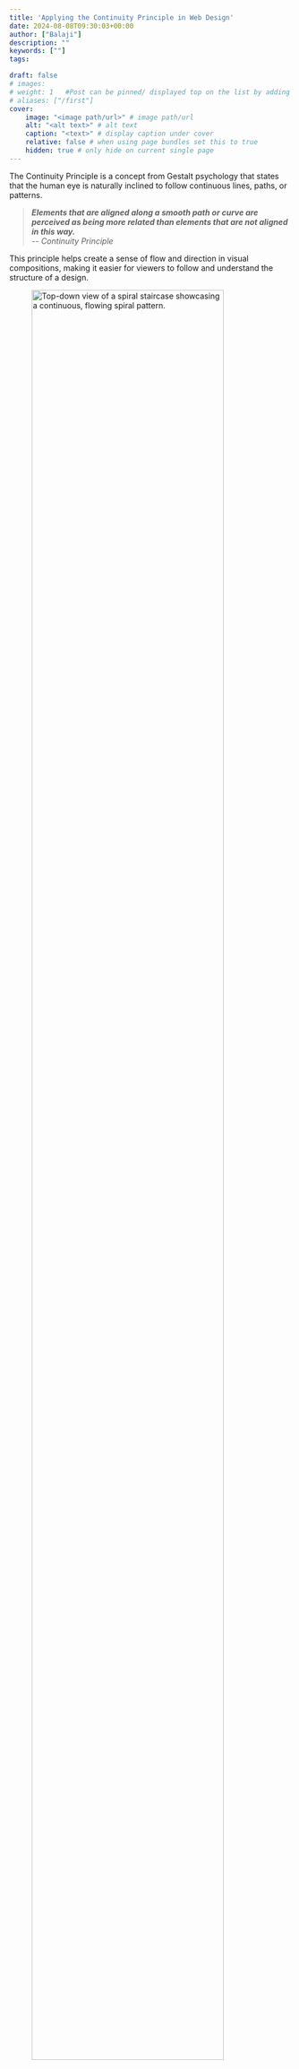 ```yaml
---
title: 'Applying the Continuity Principle in Web Design'
date: 2024-08-08T09:30:03+00:00
author: ["Balaji"]
description: ""
keywords: [""]
tags: 

draft: false
# images: 
# weight: 1   #Post can be pinned/ displayed top on the list by adding a weight=<num> var to page-variables
# aliases: ["/first"]
cover:
    image: "<image path/url>" # image path/url
    alt: "<alt text>" # alt text
    caption: "<text>" # display caption under cover
    relative: false # when using page bundles set this to true
    hidden: true # only hide on current single page
---
```


The Continuity Principle is a concept from Gestalt psychology that states that the human eye is naturally inclined to follow continuous lines, paths, or patterns.

> ***Elements that are aligned along a smooth path or curve are perceived as being more related than elements that are not aligned in this way.***  
> _-- Continuity Principle_

This principle helps create a sense of flow and direction in visual compositions, making it easier for viewers to follow and understand the structure of a design.

<figure>
  <img src="\img\spiral_staircase_example_gestalt_continuity_principle.webp" width="90%" height="auto" alt="Top-down view of a spiral staircase showcasing a continuous, flowing spiral pattern.">
  <figcaption>A top-down photo of a spiral staircase demonstrates the Continuity Principle, where the smooth, unbroken spiral naturally guides the viewer's eye through the image in a fluid, continuous motion.</figcaption>
</figure>

In the image, the staircase creates a continuous, flowing path that naturally guides the viewer's eye downward along the curve of the stairs. The smooth, unbroken spiral visually connects each step to the next, leading the viewer through the entire image in a fluid motion.

### Psychological Basis of the Continuity Principle

Our brains are wired to seek out and follow ***continuous lines and patterns***, which simplifies the process of information processing and helps us perceive relationships between elements more easily. 

This natural inclination enables designers to create a sense of direction and flow within their designs. By leveraging the Continuity Principle, users are guided smoothly through content, following a clear, cohesive path that enhances their overall navigation experience.


### Applying Continuity in Web Design
By applying the Continuity Principle, designers can enhance the usability of their layouts, ensuring that users can navigate and understand the structure of the design with minimal cognitive effort.

#### 1. Single Page Application
In Single Page Applications (SPAs), where the entire website content is loaded on a single page, the Continuity Principle is crucial for creating a smooth and intuitive user experience. 

Designers often leverage this principle by arranging content in a continuous vertical flow from top to bottom by placing related sections in a seamless scrollable layout, users can follow the page’s content without interruption.

<figure>
  <img src="\img\scrolling_parallax_effect_continuity_principle.gif" width="100%" height="auto" alt="Parallax scrolling use smooth scrolling effects that maintain visual continuity as users move from one section to another.">
  <figcaption>Parallax scrolling use smooth scrolling effects that maintain visual continuity as users move from one section to another.</figcaption>
</figure>

***For Example***, a well-designed SPA might use smooth scrolling effects or transitions that maintain visual continuity as users move from one section to another. This can include horizontal or vertical scrolling patterns that create a sense of progression and guide the user’s eye naturally through the content. 

By ensuring that content flows in a logical and continuous path, designers make it easier for users to navigate and engage with the information on the page, enhancing the overall usability and user experience.

#### 2. Web Design

In web design, continuous visual pathways, such as a consistent grid structure or aligned content blocks, help users understand the hierarchy and flow of information. 


  <a href="https://www.apple.com" target="_blank" rel="noopener noreferrer">**Apple**</a> uses smooth, continuous scrolling effects on its AirPods product page. 
  
  As users scroll, the transition between different product categories is seamless, creating a fluid visual flow. This design choice enhances the browsing experience by maintaining user engagement and ensuring that information about AirPods is presented in a cohesive and visually appealing manner.

  <figure>
    <img src="\img\apple-scroll-animation.gif" width="100%" height="auto" alt="Smooth scrolling effect on Apple's AirPods website showing seamless transitions between product categories for an enhanced browsing experience.">
    <figcaption>Apple's AirPods product page demonstrating seamless scrolling and transitions between categories, creating a fluid and engaging browsing experience.</figcaption>
  </figure>

### Some Tips on Using the Continuity Principle

  **1. Create Smooth Pathways**  
  - Employ lines, curves, and alignment to guide the eye.
  - Use white space to create visual flow.

**2. Avoid Design Disruptions**
* Maintain consistent direction and spacing.
* Prevent visual clutter.

**3. Balance with Other Principles**
* Combine continuity with proximity, similarity, and hierarchy.

### Conclusion  
The Continuity Principle empowers designers to create user-centered designs. By understanding and incorporating this principle, designers can effectively guide users through design layouts, fostering intuitive and engaging experiences.  
  
Experimenting with continuity allows designers to unlock its full potential in crafting compelling visual compositions.